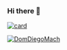 ### Hi there 👋

[![card](https://github-readme-stats.vercel.app/api?username=DomDiegoMach&theme=Dark&show_icons=true)](https://github.com/anuraghazra/github-readme-stats)

[![DomDiegoMach](https://github-readme-stats.vercel.app/api/top-langs/?username=iuricode&hide=html&layout=compact=true&theme=Dark)](https://github.com/anuraghazra/github-readme-stats)
<!--
**DomDiegoMach/DomDiegoMach** is a ✨ _special_ ✨ repository because its `README.md` (this file) appears on your GitHub profile.

Here are some ideas to get you started:

- 🔭 I’m currently working on ...
- 🌱 I’m currently learning ...
- 👯 I’m looking to collaborate on ...
- 🤔 I’m looking for help with ...
- 💬 Ask me about ...
- 📫 How to reach me: ...
- 😄 Pronouns: ...
- ⚡ Fun fact: ...
-->

